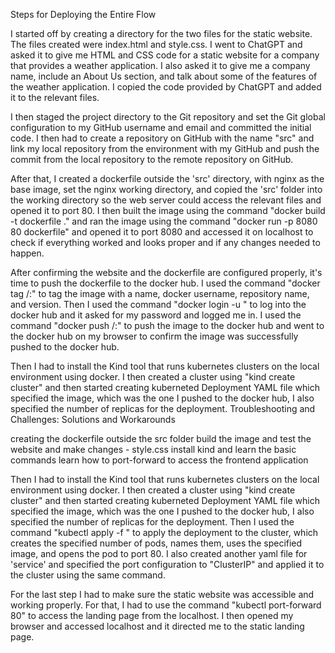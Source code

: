 Steps for Deploying the Entire Flow

I started off by creating a directory for the two files for the static website. The files created were index.html and style.css. I went to ChatGPT and asked it to give me HTML and CSS code for a static website for a company that provides a weather application. I also asked it to give me a company name, include an About Us section, and talk about some of the features of the weather application. I copied the code provided by ChatGPT and added it to the relevant files.

I then staged the project directory to the Git repository and set the Git global configuration to my GitHub username and email and committed the initial code. I then had to create a repository on GitHub with the name "src" and link my local repository from the environment with my GitHub and push the commit from the local repository to the remote repository on GitHub.

After that, I created a dockerfile outside the 'src' directory, with nginx as the base image, set the nginx working directory, and copied the 'src' folder into the working directory so the web server could access the relevant files and opened it to port 80. I then built the image using the command "docker build -t dockerfile ." and ran the image using the command "docker run -p 8080 80 dockerfile" and opened it to port 8080 and accessed it on localhost to check if everything worked and looks proper and if any changes needed to happen.

After confirming the website and the dockerfile are configured properly, it's time to push the dockerfile to the docker hub. I used the command "docker tag /:" to tag the image with a name, docker username, repository name, and version. Then I used the command "docker login -u " to log into the docker hub and it asked for my password and logged me in. I used the command "docker push /:" to push the image to the docker hub and went to the docker hub on my browser to confirm the image was successfully pushed to the docker hub.

Then I had to install the Kind tool that runs kubernetes clusters on the local environment using docker. I then created a cluster using "kind create cluster" and then started creating kuberneted Deployment YAML file which specified the image, which was the one I pushed to the docker hub, I also specified the number of replicas for the deployment.
Troubleshooting and Challenges: Solutions and Workarounds

creating the dockerfile outside the src folder build the image and test the website and make changes - style.css install kind and learn the basic commands learn how to port-forward to access the frontend application

Then I had to install the Kind tool that runs kubernetes clusters on the local environment using docker. I then created a cluster using "kind create cluster" and then started creating kuberneted Deployment YAML file which specified the image, which was the one I pushed to the docker hub, I also specified the number of replicas for the deployment. Then I used the command "kubectl apply -f " to apply the deployment to the cluster, which creates the specified number of pods, names them, uses the specified image, and opens the pod to port 80. I also created another yaml file for 'service' and specified the port configuration to "ClusterIP" and applied it to the cluster using the same command.

For the last step I had to make sure the static website was accessible and working properly. For that, I had to use the command "kubectl port-forward 80" to access the landing page from the localhost. I then opened my browser and accessed localhost and it directed me to the static landing page.
